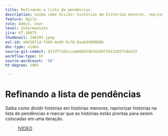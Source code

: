 ```yaml
---
title: Refinando a lista de pendências
description: Saiba como dividir histórias em histórias menores, repriorizar histórias na lista de pendências e marcar que as histórias estão prontas para serem colocadas em uma iteração.
feature: Agile
role: Admin, User
level: Intermediate
jira: KT-10873
thumbnail: 346283.jpeg
exl-id: ebd18f1d-f309-4e99-9c76-8aabd4009806
doc-type: video
source-git-commit: d17df7162ccaab6b62db34209f50131927c0a532
workflow-type: ht
source-wordcount: '58'
ht-degree: 100%

---
```


# Refinando a lista de pendências

Saiba como dividir histórias em histórias menores, repriorizar histórias na lista de pendências e marcar que as histórias estão prontas para serem colocadas em uma iteração.

>[!VIDEO](https://video.tv.adobe.com/v/346283/?quality=12&learn=on&enablevpops)
